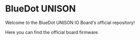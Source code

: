 # BlueDot UNISON
Welcome to the BlueDot UNISON IO Board's official repository!

Here you can find the official board firmware.
